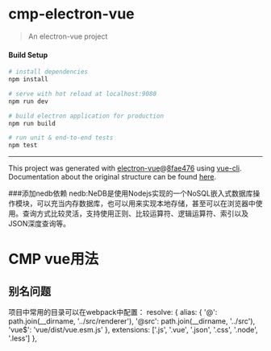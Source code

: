 # cmp-electron-vue

> An electron-vue project

#### Build Setup

``` bash
# install dependencies
npm install

# serve with hot reload at localhost:9080
npm run dev

# build electron application for production
npm run build

# run unit & end-to-end tests
npm test


```

---

This project was generated with [electron-vue](https://github.com/SimulatedGREG/electron-vue)@[8fae476](https://github.com/SimulatedGREG/electron-vue/tree/8fae4763e9d225d3691b627e83b9e09b56f6c935) using [vue-cli](https://github.com/vuejs/vue-cli). Documentation about the original structure can be found [here](https://simulatedgreg.gitbooks.io/electron-vue/content/index.html).


###添加nedb依赖
nedb:NeDB是使用Nodejs实现的一个NoSQL嵌入式数据库操作模块，可以充当内存数据库，也可以用来实现本地存储，甚至可以在浏览器中使用。查询方式比较灵活，支持使用正则、比较运算符、逻辑运算符、索引以及JSON深度查询等。


# CMP vue用法
## 别名问题
项目中常用的目录可以在webpack中配置：
    resolve: {
        alias: {
            '@': path.join(__dirname, '../src/renderer'),
            '@src': path.join(__dirname, '../src'),
            'vue$': 'vue/dist/vue.esm.js'
        },
        extensions: ['.js', '.vue', '.json', '.css', '.node', '.less']
    },

